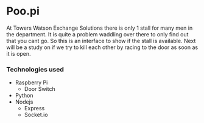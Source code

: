 Poo.pi
======

At Towers Watson Exchange Solutions there is only 1 stall for many men in the department. It is quite a problem waddling over there to only find out that you cant go. So this is an interface to show if the stall is available. Next will be a study on if we try to kill each other by racing to the door as soon as it is open.

### Technologies used
  * Raspberry Pi
    * Door Switch
  * Python
  * Nodejs
    * Express
    * Socket.io
